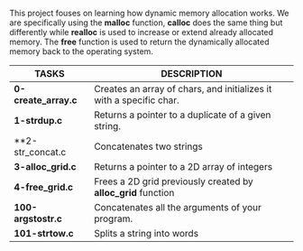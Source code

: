 This project fouses on learning how dynamic memory allocation works. We are specifically using the __malloc__ function, __calloc__ does the same thing but differently while __realloc__ is used to increase or extend already allocated memory. The __free__ function is used to return the dynamically allocated memory back to the operating system.

|**TASKS**		|**DESCRIPTION**					       	    |
|-----------------------|-------------------------------------------------------------------|
|**0-create_array.c**	|Creates an array of chars, and initializes it with a specific char.|
|**1-strdup.c**		|Returns a pointer to a duplicate of a given string.		    |
|**2-str_concat.c	|Concatenates two strings					    |
|**3-alloc_grid.c**	|Returns a pointer to a 2D array of integers			    |
|**4-free_grid.c**	|Frees a 2D grid previously created by __alloc_grid__ function	    |
|**100-argstostr.c**	|Concatenates all the arguments of your program.		    |
|**101-strtow.c**	|Splits a string into words					    |

